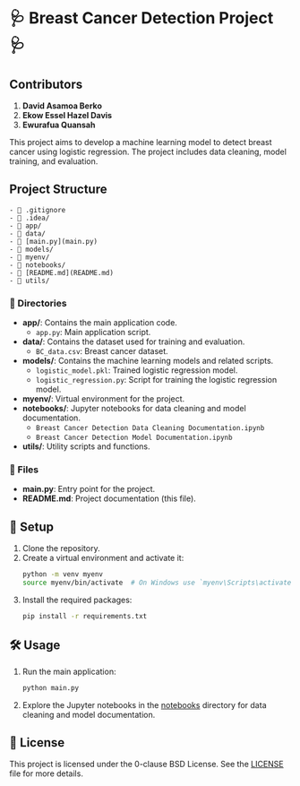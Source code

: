 # 🩺 Breast Cancer Detection Project 🩺

## Contributors
1. **David Asamoa Berko**
2. **Ekow Essel Hazel Davis**
3. **Ewurafua Quansah**

This project aims to develop a machine learning model to detect breast cancer using logistic regression. The project includes data cleaning, model training, and evaluation.

## Project Structure

```
- 📁 .gitignore
- 📁 .idea/
- 📁 app/
- 📁 data/
- 🐍 [main.py](main.py)
- 📁 models/
- 📁 myenv/
- 📁 notebooks/
- 📄 [README.md](README.md)
- 📁 utils/
```

### 📂 Directories

- **app/**: Contains the main application code.
    - `app.py`: Main application script.
- **data/**: Contains the dataset used for training and evaluation.
    - `BC_data.csv`: Breast cancer dataset.
- **models/**: Contains the machine learning models and related scripts.
    - `logistic_model.pkl`: Trained logistic regression model.
    - `logistic_regression.py`: Script for training the logistic regression model.
- **myenv/**: Virtual environment for the project.
- **notebooks/**: Jupyter notebooks for data cleaning and model documentation.
    - `Breast Cancer Detection Data Cleaning Documentation.ipynb`
    - `Breast Cancer Detection Model Documentation.ipynb`
- **utils/**: Utility scripts and functions.

### 📄 Files

- **main.py**: Entry point for the project.
- **README.md**: Project documentation (this file).

## 🚀 Setup

1. Clone the repository.
2. Create a virtual environment and activate it:
     ```sh
     python -m venv myenv
     source myenv/bin/activate  # On Windows use `myenv\Scripts\activate`
     ```
3. Install the required packages:
     ```bash
     pip install -r requirements.txt
     ```

## 🛠️ Usage

1. Run the main application:
     ```bash
     python main.py
     ```
2. Explore the Jupyter notebooks in the [notebooks](notebooks/) directory for data cleaning and model documentation.

## 📜 License

This project is licensed under the 0-clause BSD License. See the [LICENSE](LICENSE.txt) file for more details.